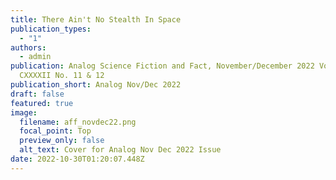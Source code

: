 ```yaml
---
title: There Ain't No Stealth In Space
publication_types:
  - "1"
authors:
  - admin
publication: Analog Science Fiction and Fact, November/December 2022 Vol.
  CXXXXII No. 11 & 12
publication_short: Analog Nov/Dec 2022
draft: false
featured: true
image:
  filename: aff_novdec22.png
  focal_point: Top
  preview_only: false
  alt_text: Cover for Analog Nov Dec 2022 Issue
date: 2022-10-30T01:20:07.448Z
---
```

